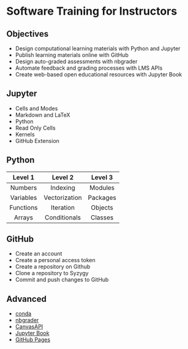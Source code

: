 # Software Training for Instructors

## Objectives

* Design computational learning materials with Python and Jupyter
* Publish learning materials online with GitHub
* Design auto-graded assessments with nbgrader
* Automate feedback and grading processes with LMS APIs
* Create web-based open educational resources with Jupyter Book

## Jupyter

* Cells and Modes
* Markdown and LaTeX
* Python
* Read Only Cells
* Kernels
* GitHub Extension

## Python

| Level 1   | Level 2       | Level 3  |
| :---:     | :---:         | :---:    |
| Numbers   | Indexing      | Modules  |
| Variables | Vectorization | Packages |
| Functions | Iteration     | Objects  |
| Arrays    | Conditionals  | Classes  |

## GitHub

* Create an account
* Create a personal access token
* Create a repository on Github
* Clone a repository to Syzygy
* Commit and push changes to GitHub

## Advanced

* [conda](https://www.anaconda.com/docs/getting-started/getting-started)
* [nbgrader](https://nbgrader.readthedocs.io)
* [CanvasAPI](https://canvasapi.readthedocs.io/en/stable/index.html)
* [Jupyter Book](https://jupyterbook.org)
* [GitHub Pages](https://pages.github.com)
